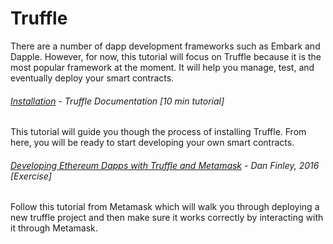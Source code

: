 # Truffle

There are a number of dapp development frameworks such as Embark and Dapple.  However, for now, this tutorial will focus on Truffle because it is the most popular framework at the moment. It will help you manage, test, and eventually deploy your smart contracts.

###### [Installation](http://truffleframework.com/docs/getting_started/installation) - Truffle Documentation \[10 min tutorial\]

This tutorial will guide you though the process of installing Truffle. From here, you will be ready to start developing your own smart contracts.

###### [Developing Ethereum Dapps with Truffle and Metamask](https://medium.com/metamask/developing-ethereum-dapps-with-truffle-and-metamask-aa8ad7e363ba) - Dan Finley, 2016 \[Exercise\]

Follow this tutorial from Metamask which will walk you through deploying a new truffle project and then make sure it works correctly by interacting with it through Metamask.

